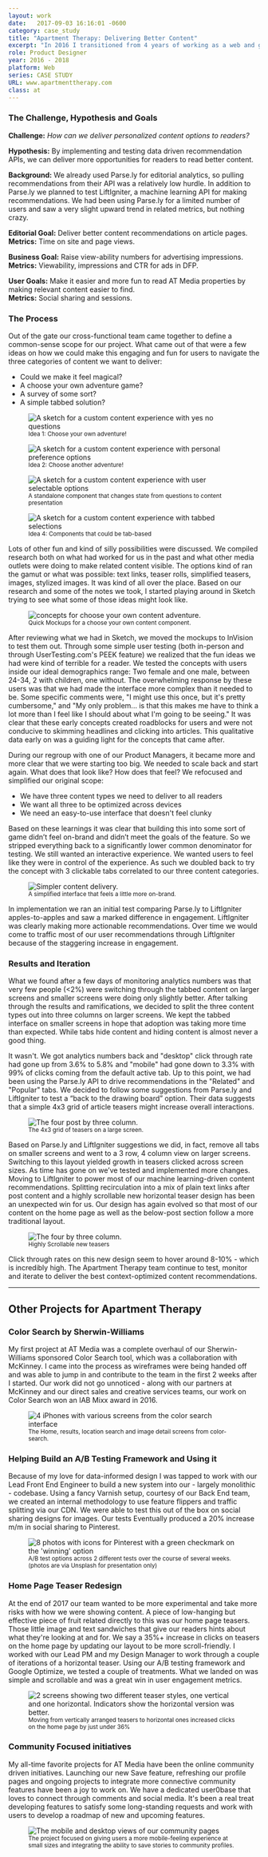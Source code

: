 ```yaml
---
layout: work
date:   2017-09-03 16:16:01 -0600
category: case_study
title: "Apartment Therapy: Delivering Better Content"
excerpt: "In 2016 I transitioned from 4 years of working as a web and graphic designer to working on digital products full-time. After interviewing with a few companies I landed at Apartment Therapy. The team culture, engineering focus and commitment to quality have afforded me incredible learning opportunities. One of the most memorable projects we approached involved trying to deliver personalized content to our readers."
role: Product Designer
year: 2016 - 2018
platform: Web
series: CASE STUDY
URL: www.apartmenttherapy.com
class: at
---
```


### The Challenge, Hypothesis and Goals  

**Challenge:** _How can we deliver personalized content options to readers?_

**Hypothesis:** By implementing and testing data driven recommendation APIs, we can deliver more opportunities for readers to read better content.

**Background:** We already used Parse.ly for editorial analytics, so pulling recommendations from their API was a relatively low hurdle. In addition to Parse.ly we planned to test LiftIgniter, a machine learning API for making recommendations. We had been using Parse.ly for a limited number of users and saw a very slight upward trend in related metrics, but nothing crazy.

**Editorial Goal:** Deliver better content recommendations on article pages.  
**Metrics:** Time on site and page views.

**Business Goal:** Raise view-ability numbers for advertising impressions.  
**Metrics:** Viewability, impressions and CTR for ads in DFP.

**User Goals:** Make it easier and more fun to read AT Media properties by making relevant content easier to find.  
**Metrics:** Social sharing and sessions.

### The Process
Out of the gate our cross-functional team came together to define a common-sense scope for our project. What came out of that were a few ideas on how we could make this engaging and fun for users to navigate the three categories of content we want to deliver:
- Could we make it feel magical?
- A choose your own adventure game?
- A survey of some sort?
- A simple tabbed solution?

<div class="container__images">
  <figure class="container__image">
    <img src="https://ktportfolio.sirv.com/Images/at-idea1.png?progressive=true&png.optimize=true" alt="A sketch for a custom content experience with yes no questions" />
    <figcaption class="mt-half center">
      <small>Idea 1: Choose your own adventure!</small>
    </figcaption>
  </figure>

  <figure class="container__image">
    <img src="https://ktportfolio.sirv.com/Images/at-idea2.png?progressive=true&png.optimize=true" alt="A sketch for a custom content experience with personal preference options" />
    <figcaption class="mt-half center">
      <small>Idea 2: Choose another adventure!</small>
    </figcaption>
  </figure>

  <figure class="container__image">
    <img src="https://ktportfolio.sirv.com/Images/at-idea3.png?progressive=true&png.optimize=true" alt="A sketch for a custom content experience with user selectable options" />
    <figcaption class="mt-half center">
      <small>A standalone component that changes state from questions to content presentation</small>
    </figcaption>
  </figure>

  <figure class="container__image">
    <img src="https://ktportfolio.sirv.com/Images/at-idea4.png?progressive=true&png.optimize=true" alt="A sketch for a custom content experience with tabbed selections" />
    <figcaption class="mt-half center">
      <small>Idea 4: Components that could be tab-based</small>
    </figcaption>
  </figure>
</div>


Lots of other fun and kind of silly possibilities were discussed. We compiled research both on what had worked for us in the past and what other media outlets were doing to make related content visible. The options kind of ran the gamut or what was possible: text links, teaser rolls, simplified teasers, images, stylized images. It was kind of all over the place. Based on our research and some of the notes we took, I started playing around in Sketch trying to see what some of those ideas might look like.

<figure class="container__image container__break">
  <img src="https://ktportfolio.sirv.com/Images/at-iam-statements.png?progressive=true&png.optimize=true" alt="concepts for choose your own content adventure." />

  <figcaption class="mt-half center mb-1">
    <small>Quick Mockups for a choose your own content component.</small>
  </figcaption>
</figure>

After reviewing what we had in Sketch, we moved the mockups to InVision to test them out. Through some simple user testing (both in-person and through UserTesting.com's PEEK feature) we realized that the fun ideas we had were kind of terrible for a reader. We tested the concepts with users inside our ideal demographics range: Two female and one male, between 24-34, 2 with children, one without. The overwhelming response by these users was that we had made the interface more complex than it needed to be. Some specific comments were, "I might use this once, but it's pretty cumbersome," and "My only problem... is that this makes me have to think a lot more than I feel like I should about what I'm going to be seeing." It was clear that these early concepts created roadblocks for users and were not conducive to skimming headlines and clicking into articles. This qualitative data early on was a guiding light for the concepts that came after.

During our regroup with one of our Product Managers, it became more and more clear that we were starting too big. We needed to scale back and start again. What does that look like? How does that feel? We refocused and simplified our original scope:
- We have three content types we need to deliver to all readers
- We want all three to be optimized across devices
- We need an easy-to-use interface that doesn't feel clunky

Based on these learnings it was clear that building this into some sort of game didn’t feel on-brand and didn’t meet the goals of the feature. So we stripped everything back to a significantly lower common denominator for testing. We still wanted an interactive experience. We wanted users to feel like they were in control of the experience. As such we doubled back to try the concept with 3 clickable tabs correlated to our three content categories.

<figure class="container__image container__break">
  <img src="https://ktportfolio.sirv.com/Images/at-bg-img2.png?progressive=true&png.optimize=true" alt="Simpler content delivery." />
  <figcaption class="mt-half center mb-1">
    <small>A simplified interface that feels a little more on-brand.</small>
  </figcaption>
</figure>

In implementation we ran an initial test comparing Parse.ly to LiftIgniter apples-to-apples and saw a marked difference in engagement. LiftIgniter was clearly making more actionable recommendations. Over time we would come to traffic most of our user recommendations through LiftIgniter because of the staggering increase in engagement.

### Results and Iteration
What we found after a few days of monitoring analytics numbers was that very few people (<2%) were switching through the tabbed content on larger screens and smaller screens were doing only slightly better. After talking through the results and ramifications, we decided to split the three content types out into three columns on larger screens. We kept the tabbed interface on smaller screens in hope that adoption was taking more time than expected. While tabs hide content and hiding content is almost never a good thing.

It wasn't. We got analytics numbers back and "desktop" click through rate had gone up from 3.6% to 5.8% and "mobile" had gone down to 3.3% with 99% of clicks coming from the default active tab. Up to this point, we had been using the Parse.ly API to drive recommendations in the "Related" and "Popular" tabs. We decided to follow some suggestions from Parse.ly and LiftIgniter to test a “back to the drawing board” option. Their data suggests that a simple 4x3 grid of article teasers might increase overall interactions.

<figure class="container__image container__break">
  <img class="no-shadow"  src="https://ktportfolio.sirv.com/Images/at-fourthree.png?progressive=true&png.optimize=true" alt="The four post by three column."  />
  <figcaption class="mt-half center mb-1">
    <small>The 4x3 grid of teasers on a large screen.</small>
  </figcaption>
</figure>

Based on Parse.ly and LiftIgniter suggestions we did, in fact, remove all tabs on smaller screens and went to a 3 row, 4 column view on larger screens. Switching to this layout yielded growth in teasers clicked across screen sizes. As time has gone on we’ve tested and implemented more changes. Moving to LiftIgniter to power most of our machine learning-driven content recommendations. Splitting recirculation into a mix of plain text links after post content and a highly scrollable new horizontal teaser design has been an unexpected win for us. Our design has again evolved so that most of our content on the home page as well as the below-post section follow a more traditional layout.

<figure class="container__image container__break ">
  <img class=" no-shadow"  src="https://ktportfolio.sirv.com/Images/at-new-upnext.png?progressive=true&png.optimize=true" alt="The four by three column." />
  <figcaption class="mt-half center mb-1">
    <small>Highly Scrollable new teasers</small>
  </figcaption>
</figure>

Click through rates on this new design seem to hover around 8-10% - which is incredibly high. The Apartment Therapy team continue to test, monitor and iterate to deliver the best context-optimized content recommendations.

<hr>

## Other Projects for Apartment Therapy

### Color Search by Sherwin-Williams
My first project at AT Media was a complete overhaul of our Sherwin-Williams sponsored Color Search tool, which was a collaboration with McKinney. I came into the process as wireframes were being handed off and was able to jump in and contribute to the team in the first 2 weeks after I started. Our work did not go unnoticed - along with our partners at McKinney and our direct sales and creative services teams, our work on Color Search won an IAB Mixx award in 2016.

<figure class="container__image container__break">
  <img src="https://ktportfolio.sirv.com/Images/color-search-screens.png?progressive=true&png.optimize=true" alt="4 iPhones with various screens from the color search interface" />
  <figcaption class="mt-half center mb-1">
    <small>The Home, results, location search and image detail screens from color-search.</small>
  </figcaption>
</figure>

### Helping Build an A/B Testing Framework and Using it
Because of my love for data-informed design I was tapped to work with our Lead Front End Engineer to build a new system into our - largely monolithic - codebase. Using a fancy Varnish setup, courtesy of our Back End team, we created an internal methodology to use feature flippers and traffic splitting via our CDN. We were able to test this out of the box on social sharing designs for images. Our tests Eventually produced a 20% increase m/m in social sharing to Pinterest.

<figure class="container__image container__break">
  <img src="https://ktportfolio.sirv.com/Images/ab-testing.png?progressive=true&png.optimize=true" alt="8 photos with icons for Pinterest with a green checkmark on the 'winning' option" />
  <figcaption class="mt-half center mb-1">
    <small>A/B test options across 2 different tests over the course of several weeks. (photos are via Unsplash for presentation only)</small>
  </figcaption>
</figure>

### Home Page Teaser Redesign
At the end of 2017 our team wanted to be more experimental and take more risks with how we were showing content. A piece of low-hanging but effective piece of fruit related directly to this was our home page teasers. Those little image and text sandwiches that give our readers hints about what they're looking at and for. We say a 35%+ increase in clicks on teasers on the home page by updating our layout to be more scroll-friendly. I worked with our Lead PM and my Design Manager to work through a couple of iterations of a horizontal teaser. Using our A/B testing framework and Google Optimize, we tested a couple of treatments. What we landed on was simple and scrollable and was a great win in user engagement metrics.

<figure class="container__image container__break">
  <img src="https://ktportfolio.sirv.com/Images/teaser-update.png?progressive=true&png.optimize=true" alt="2 screens showing two different teaser styles, one vertical and one horizontal. Indicators show the horizontal version was better." />
  <figcaption class="mt-half center mb-1">
    <small>Moving from vertically arranged teasers to horizontal ones increased clicks on the home page by just under 36%</small>
  </figcaption>
</figure>

### Community Focused initiatives
My all-time favorite projects for AT Media have been the online community driven initiatives. Launching our new Save feature, refreshing our profile pages and ongoing projects to integrate more connective community features have been a joy to work on. We have a dedicated user0base that loves to connect through comments and social media. It's been a real treat developing features to satisfy some long-standing requests and work with users to develop a roadmap of new and upcoming features.

<figure class="container__image container__break">
  <img src="https://ktportfolio.sirv.com/Images/at-community.png?progressive=true&png.optimize=true" alt="The mobile and desktop views of our community pages" />
  <figcaption class="mt-half center mb-1">
    <small>The project focused on giving users a more mobile-feeling experience at small sizes and integrating the ability to save stories to community profiles.</small>
  </figcaption>
</figure>
